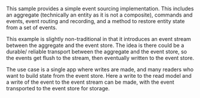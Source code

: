 This sample provides a simple event sourcing implementation. This includes an
aggregate (technically an entity as it is not a composite), commands and 
events, event routing and recording, and a method to restore entity state
from a set of events.

This example is slightly non-traditional in that it introduces an event stream
between the aggregate and the event store. The idea is there could be a durable/
reliable transport between the aggregate and the event store, so the events
get flush to the stream, then eventually written to the event store.

The use case is a single app where writes are made, and many readers who want
to build state from the event store. Here a write to the read model and a
write of the event to the event stream can be made, with the event transported to the event store for storage.
